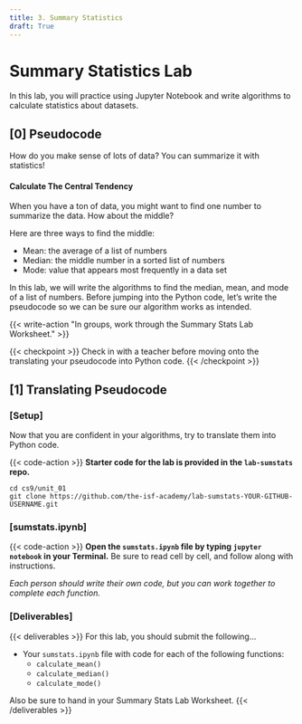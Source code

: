 ```yaml
---
title: 3. Summary Statistics
draft: True
---
```


# Summary Statistics Lab
In this lab, you will practice using Jupyter Notebook and write algorithms to calculate statistics about datasets.

## [0] Pseudocode

How do you make sense of lots of data? You can summarize it with statistics!

#### Calculate The Central Tendency
When you have a ton of data, you might want to find one number to summarize the data. How about the middle?  

Here are three ways to find the middle: 
- Mean: the average of a list of numbers
- Median: the middle number in a sorted list of numbers
- Mode: value that appears most frequently in a data set


In this lab, we will write the algorithms to find the median, mean, and mode of a list of numbers. Before jumping into the Python code, let’s write the pseudocode so we can be sure our algorithm works as intended.


{{< write-action "In groups, work through the Summary Stats Lab Worksheet." >}} 

{{< checkpoint >}}
Check in with a teacher before moving onto the translating your pseudocode into Python code.
{{< /checkpoint >}}

## [1] Translating Pseudocode

### [Setup]

Now that you are confident in your algorithms, try to translate them into Python code.

{{< code-action >}} **Starter code for the lab is provided in the `lab-sumstats` repo.** 
```shell
cd cs9/unit_01
git clone https://github.com/the-isf-academy/lab-sumstats-YOUR-GITHUB-USERNAME.git
```

### [sumstats.ipynb]

{{< code-action >}} **Open the `sumstats.ipynb` file by typing `jupyter notebook` in your Terminal.** Be sure to read cell by cell, and follow along with instructions.

*Each person should write their own code, but you can work together to complete each function.*

### [Deliverables]


{{< deliverables >}}
For this lab, you should submit the following...

- Your `sumstats.ipynb` file with code for each of the following functions:
    - `calculate_mean()`
    - `calculate_median()`
    - `calculate_mode()`

Also be sure to hand in your Summary Stats Lab Worksheet.
{{< /deliverables >}}